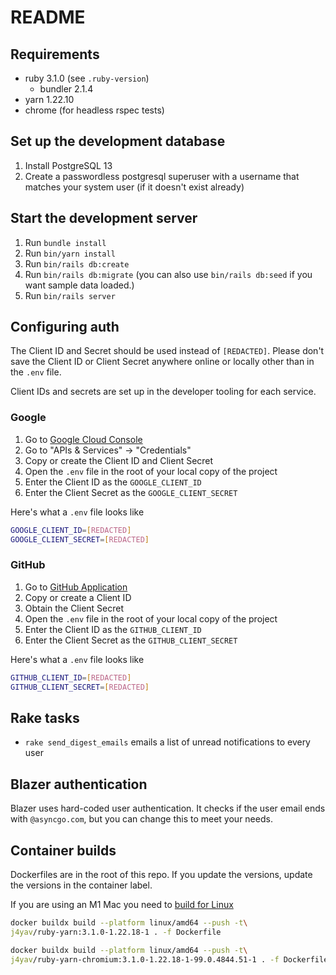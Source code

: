 # README

## Requirements

- ruby 3.1.0 (see `.ruby-version`)
  - bundler 2.1.4
- yarn 1.22.10
- chrome (for headless rspec tests)

## Set up the development database

1. Install PostgreSQL 13
1. Create a passwordless postgresql superuser with a username that matches your
   system user (if it doesn't exist already)

## Start the development server

1. Run `bundle install`
1. Run `bin/yarn install`
1. Run `bin/rails db:create`
1. Run `bin/rails db:migrate` (you can also use `bin/rails db:seed` if you want
   sample data loaded.)
1. Run `bin/rails server`

## Configuring auth

The Client ID and Secret should be used instead of `[REDACTED]`. Please don't
save the Client ID or Client Secret anywhere online or locally other than in the
`.env` file.

Client IDs and secrets are set up in the developer tooling for each service.

### Google

1. Go to [Google Cloud Console](https://console.cloud.google.com/)
2. Go to "APIs & Services" -> "Credentials"
4. Copy or create the Client ID and Client Secret
5. Open the `.env` file in the root of your local copy of the project
6. Enter the Client ID as the `GOOGLE_CLIENT_ID`
7. Enter the Client Secret as the `GOOGLE_CLIENT_SECRET`

Here's what a `.env` file looks like

```bash
GOOGLE_CLIENT_ID=[REDACTED]
GOOGLE_CLIENT_SECRET=[REDACTED]
```

### GitHub

1. Go to
   [GitHub Application](https://github.com/organizations/async-go/settings/applications)
3. Copy or create a Client ID
4. Obtain the Client Secret
5. Open the `.env` file in the root of your local copy of the project
6. Enter the Client ID as the `GITHUB_CLIENT_ID`
7. Enter the Client Secret as the `GITHUB_CLIENT_SECRET`

Here's what a `.env` file looks like

```bash
GITHUB_CLIENT_ID=[REDACTED]
GITHUB_CLIENT_SECRET=[REDACTED]
```

## Rake tasks

- `rake send_digest_emails` emails a list of unread notifications to every user

## Blazer authentication

Blazer uses hard-coded user authentication. It checks if the user email ends
with `@asyncgo.com`, but you can change this to meet your needs.

## Container builds

Dockerfiles are in the root of this repo. If you update the versions, update the
versions in the container label.

If you are using an M1 Mac you need to
[build for Linux](https://blog.jaimyn.dev/how-to-build-multi-architecture-docker-images-on-an-m1-mac/)

```bash
docker buildx build --platform linux/amd64 --push -t\
j4yav/ruby-yarn:3.1.0-1.22.18-1 . -f Dockerfile
```

```bash
docker buildx build --platform linux/amd64 --push -t\
j4yav/ruby-yarn-chromium:3.1.0-1.22.18-1-99.0.4844.51-1 . -f Dockerfile.system
```
